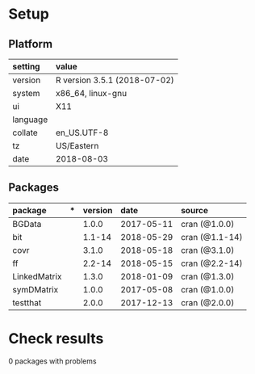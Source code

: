 # Setup

## Platform

|setting  |value                        |
|:--------|:----------------------------|
|version  |R version 3.5.1 (2018-07-02) |
|system   |x86_64, linux-gnu            |
|ui       |X11                          |
|language |                             |
|collate  |en_US.UTF-8                  |
|tz       |US/Eastern                   |
|date     |2018-08-03                   |

## Packages

|package      |*  |version |date       |source         |
|:------------|:--|:-------|:----------|:--------------|
|BGData       |   |1.0.0   |2017-05-11 |cran (@1.0.0)  |
|bit          |   |1.1-14  |2018-05-29 |cran (@1.1-14) |
|covr         |   |3.1.0   |2018-05-18 |cran (@3.1.0)  |
|ff           |   |2.2-14  |2018-05-15 |cran (@2.2-14) |
|LinkedMatrix |   |1.3.0   |2018-01-09 |cran (@1.3.0)  |
|symDMatrix   |   |1.0.0   |2017-05-08 |cran (@1.0.0)  |
|testthat     |   |2.0.0   |2017-12-13 |cran (@2.0.0)  |

# Check results

0 packages with problems




